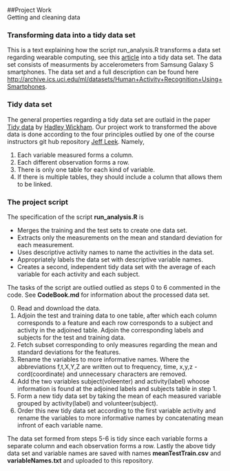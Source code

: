 ##Project Work <br/> Getting and cleaning data <br/>
### Transforming data into a tidy data set
This is a text explaining how the script run_analysis.R transforms a data set regarding wearable computing, see this [article](http://www.insideactivitytracking.com/data-science-activity-tracking-and-the-battle-for-the-worlds-top-sports-brand/) into a tidy data set. The data set consists of measurments by accelerometers from Samsung Galaxy S smartphones. The data set and a full description can be found here
<http://archive.ics.uci.edu/ml/datasets/Human+Activity+Recognition+Using+Smartphones>.

### Tidy data set
The general properties regarding a tidy data set are outlaid in the paper [Tidy data](http://vita.had.co.nz/papers/tidy-data.pdf) by [Hadley Wickham](http://had.co.nz/). Our project work to transformed the above data is done according to the four principles outlied by one of the course instructors git hub repository [Jeff Leek](https://github.com/jtleek/datasharing/blob/master/README.md). Namely,

1. Each variable measured forms a column.
2. Each different observation forms a row.
3. There is only one table for each kind of variable.
4. If there is multiple tables, they should include a column that allows them to be linked.

### The project script
The specification of the script **run_analysis.R** is

- Merges the training and the test sets to create one data set.
- Extracts only the measurements on the mean and standard deviation for each measurement. 
- Uses descriptive activity names to name the activities in the data set.
- Appropriately labels the data set with descriptive variable names. 
- Creates a second, independent tidy data set with the average of each variable for each activity and each subject. 

The tasks of the script are outlied outlied as steps 0 to 6 commented in the code. See **CodeBook.md** for information about the processed data set.

0. Read and download the data.
1. Adjoin the test and training data to one table, after which each column corresponds to a feature and each row corresponds to a subject and activity in the adjoined table.
 Adjoin the corresponding labels and subjects for the test and training data.
2. Fetch subset corresponding to only measures regarding the mean and standard deviations for the features.
3. Rename the variables to more informative names. Where the abbreviations f,t,X,Y,Z are written out to frequency, time, x,y,z -cord(coordinate) and unnecessary characters are removed.
4. Add the two variables subject(voleenter) and activity(label) whoose information is found at the adjoined labels and subjects table in step 1.
5. Form a new tidy data set by taking the mean of each measured variable grouped by activity(label) and volunteer(subject).
6. Order this new tidy data set according to the first variable activity and rename the variables to more informative names by concatenating mean infront of each variable name.

The data set formed from steps 5-6 is tidy since each variable forms a separate column and each observation forms a row.
Lastly the above tidy data set and variable names are saved with names **meanTestTrain.csv** and **variableNames.txt** and uploaded to this repository.